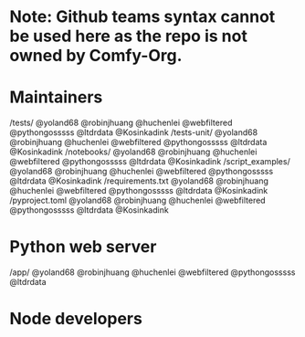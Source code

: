 # Note: Github teams syntax cannot be used here as the repo is not owned by Comfy-Org.

# Maintainers
/tests/ @yoland68 @robinjhuang @huchenlei @webfiltered @pythongosssss @ltdrdata @Kosinkadink
/tests-unit/ @yoland68 @robinjhuang @huchenlei @webfiltered @pythongosssss @ltdrdata @Kosinkadink
/notebooks/ @yoland68 @robinjhuang @huchenlei @webfiltered @pythongosssss @ltdrdata @Kosinkadink
/script_examples/ @yoland68 @robinjhuang @huchenlei @webfiltered @pythongosssss @ltdrdata @Kosinkadink
/requirements.txt @yoland68 @robinjhuang @huchenlei @webfiltered @pythongosssss @ltdrdata @Kosinkadink
/pyproject.toml @yoland68 @robinjhuang @huchenlei @webfiltered @pythongosssss @ltdrdata @Kosinkadink

# Python web server
/app/ @yoland68 @robinjhuang @huchenlei @webfiltered @pythongosssss @ltdrdata

# Node developers
